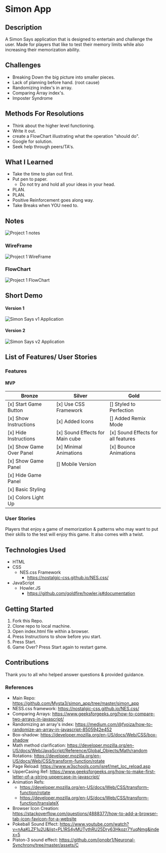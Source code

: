 # Simon App

## Description

A Simon Says application that is designed to entertain and challenge the user. Made for players that like to test their memory limits while also increasing their memorization ability.

## Challenges

- Breaking Down the big picture into smaller pieces.
- Lack of planning before hand. (root cause)
- Randomizing index's in array.
- Comparing Array index's.
- Imposter Syndrome

## Methods For Resolutions

- Think about the higher level functioning.
- Write it out.
- create a FlowChart illustrating what the operation "should do".
- Google for solution.
- Seek help through peers/TA's.

## What I Learned

- Take the time to plan out first.
- Put pen to paper.
  - Do not try and hold all your ideas in your head.
- PLAN.
- PLAN.
- Positive Reinforcement goes along way.
- Take Breaks when YOU need to.

## Notes

![Project 1 notes](https://imgur.com/a/jUiIZ9m)

### WireFrame

![Project 1 WireFrame](https://imgur.com/a/vcp63P8)

### FlowChart

![Project 1 FlowChart](https://imgur.com/a/wlAdpTE)

## Short Demo

#### Version 1

![Simon Says v1 Application](https://media.giphy.com/media/UT4YzJMRyxyNImBQ1W/giphy.gif)

#### Version 2

![Simon Says v2 Application](https://media.giphy.com/media/locrZRkTY2PnJyjp1a/giphy.gif)

## List of Features/ User Stories

### Features

#### MVP

| Bronze                   | Silver                          | Gold                               |
| ------------------------ | ------------------------------- | ---------------------------------- |
| [x] Start Game Button    | [x] Use CSS Framework           | [] Styled to Perfection            |
| [x] Show Instructions    | [x] Added Icons                 | [] Added Remix Mode                |
| [x] Hide Instructions    | [x] Sound Effects for Main cube | [x] Sound Effects for all features |
| [x] Show Game Over Panel | [x] Minimal Animations          | [x] Bounce Animations              |
| [x] Show Game Panel      | [] Mobile Version               |
| [x] Hide Game Panel      |
| [x] Basic Styling        |
| [x] Colors Light Up      |

### User Stories

Players that enjoy a game of memorization & patterns who may want to put their skills to the test will enjoy this game. It also comes with a twist.

## Technologies Used

- HTML
- CSS
  - NES.css Framework
    - https://nostalgic-css.github.io/NES.css/
- JavaScript
  - Howler.JS
    - https://github.com/goldfire/howler.js#documentation

## Getting Started

1. Fork this Repo.
2. Clone repo to local machine.
3. Open index.html file within a browser.
4. Press Instructions to show before you start.
5. Press Start.
6. Game Over? Press Start again to restart game.

## Contributions

Thank you to all who helped answer questions & provided guidance.

### References

- Main Repo: https://github.com/Mysta3/simon_app/tree/master/simon_app
- NESS.css framework: https://nostalgic-css.github.io/NES.css/
- Comparing Arrays: https://www.geeksforgeeks.org/how-to-compare-two-arrays-in-javascript/
- Randomizing an array's index: https://medium.com/@fyoiza/how-to-randomize-an-array-in-javascript-8505942e452
- Box-shadow: https://developer.mozilla.org/en-US/docs/Web/CSS/box-shadow
- Math method clarification: https://developer.mozilla.org/en-US/docs/Web/JavaScript/Reference/Global_Objects/Math/random
- Rotations: https://developer.mozilla.org/en-US/docs/Web/CSS/transform-function/rotate
- Page Reload: https://www.w3schools.com/jsref/met_loc_reload.asp
- UpperCasing Ref: https://www.geeksforgeeks.org/how-to-make-first-letter-of-a-string-uppercase-in-javascript/
- Animation Refs:
  - https://developer.mozilla.org/en-US/docs/Web/CSS/transform-function/rotate
  - https://developer.mozilla.org/en-US/docs/Web/CSS/transform-function/translateX
- Browser Icon Creation: https://stackoverflow.com/questions/4888377/how-to-add-a-browser-tab-icon-favicon-for-a-website
- Pokeball Sound Effect: https://www.youtube.com/watch?v=nAaKLZF1u2U&list=PL1RS4yMUTythRU25Dry63Hkozr7YuqNmg&index=5
- Piston-3 sound effect: https://github.com/jonobr1/Neuronal-Synchrony/tree/master/assets/C
